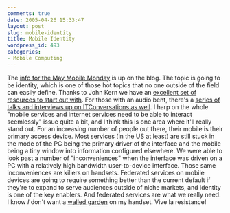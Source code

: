 ```yaml
---
comments: true
date: 2005-04-26 15:33:47
layout: post
slug: mobile-identity
title: Mobile Identity
wordpress_id: 493
categories:
- Mobile Computing
---
```


The [info for the May Mobile Monday](http://www.mobilemonday.com/2005/04/may-2005-mobile-monday.html) is up on the blog.  The topic is going to be identity, which is one of those hot topics that no one outside of the field can easily define. Thanks to John Kern we have an [excellent set of resources to start out with](http://kerncomputing.blogspot.com/2005/04/discussing-digital-identity-at-mobile_26.html). For those with an audio bent, there's a [series of talks and interviews up on ITConversations as well](http://www.itconversations.com/series/digitalidentity.html). I harp on the whole "mobile services and internet services need to be able to interact seemlessly" issue quite a bit, and I think this is one area where it'll really stand out. For an increasing number of people out there, their mobile is their primary access device. Most services (in the US at least) are still stuck in the mode of the PC being the primary driver of the interface and the mobile being a tiny window into information configured elsewhere. We were able to look past a number of "inconveniences" when the interface was driven on a PC with a relatively high bandwidth user-to-device interface. Those same inconveniences are killers on handsets. Federated services on mobile devices are going to require something better than the current default if they're to expand to serve audiences outside of niche markets, and identity is one of the key enablers. And federated services are what we really need. I know _I_ don't want a [walled garden](http://www.thefeature.com/article?articleid=101009) on my handset. Vive la resistance!
